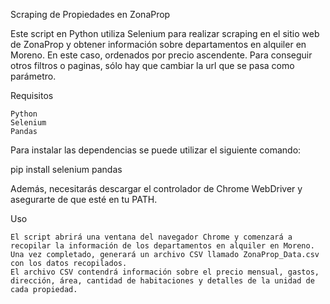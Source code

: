 Scraping de Propiedades en ZonaProp

Este script en Python utiliza Selenium para realizar scraping en el sitio web de ZonaProp y obtener información sobre departamentos en alquiler en Moreno. En este caso, ordenados por precio ascendente. Para conseguir otros filtros o paginas, sólo hay que cambiar la url que se pasa como parámetro.

Requisitos

    Python 
    Selenium
    Pandas

Para instalar las dependencias se puede utilizar el siguiente comando:

pip install selenium pandas

Además, necesitarás descargar el controlador de Chrome WebDriver y asegurarte de que esté en tu PATH. 

Uso
   
    El script abrirá una ventana del navegador Chrome y comenzará a recopilar la información de los departamentos en alquiler en Moreno. Una vez completado, generará un archivo CSV llamado ZonaProp_Data.csv con los datos recopilados.
    El archivo CSV contendrá información sobre el precio mensual, gastos, dirección, área, cantidad de habitaciones y detalles de la unidad de cada propiedad.
 


